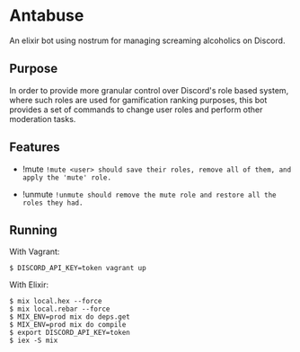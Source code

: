 # Antabuse #

An elixir bot using nostrum for managing screaming alcoholics on Discord.

## Purpose ##

In order to provide more granular control over Discord's role based system, where
such roles are used for gamification ranking purposes, this bot provides a set
of commands to change user roles and perform other moderation tasks.

## Features ##

* !mute <user> 
```!mute <user> should save their roles, remove all of them, and apply the 'mute' role.```  

* !unmute <user>
```!unmute should remove the mute role and restore all the roles they had.```

## Running ##

With Vagrant:

    $ DISCORD_API_KEY=token vagrant up

With Elixir:

    $ mix local.hex --force
    $ mix local.rebar --force
    $ MIX_ENV=prod mix do deps.get
    $ MIX_ENV=prod mix do compile
    $ export DISCORD_API_KEY=token
    $ iex -S mix
